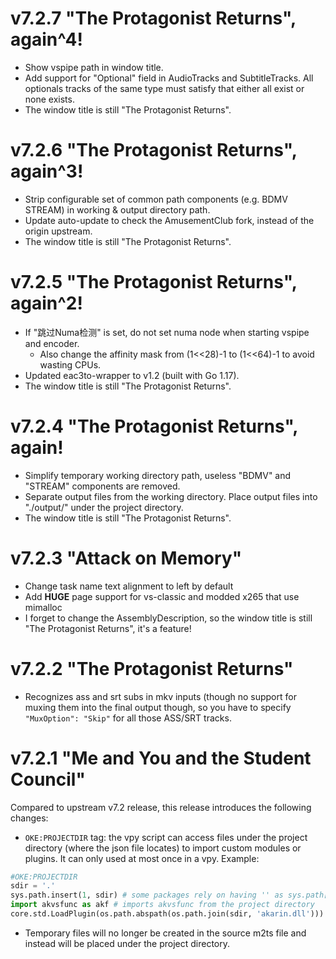 # v7.2.7 "The Protagonist Returns", again^4!

- Show vspipe path in window title.
- Add support for "Optional" field in AudioTracks and SubtitleTracks. All optionals tracks of the same type must satisfy that either all exist or none exists.
- The window title is still "The Protagonist Returns".

# v7.2.6 "The Protagonist Returns", again^3!

- Strip configurable set of common path components (e.g. BDMV STREAM) in working & output directory path.
- Update auto-update to check the AmusementClub fork, instead of the origin upstream.
- The window title is still "The Protagonist Returns".

# v7.2.5 "The Protagonist Returns", again^2!

- If "跳过Numa检测" is set, do not set numa node when starting vspipe and encoder.
  - Also change the affinity mask from (1<<28)-1 to (1<<64)-1 to avoid wasting CPUs.
- Updated eac3to-wrapper to v1.2 (built with Go 1.17).
- The window title is still "The Protagonist Returns".

# v7.2.4 "The Protagonist Returns", again!

- Simplify temporary working directory path, useless "BDMV" and "STREAM" components are removed.
- Separate output files from the working directory. Place output files into "./output/" under the project directory.
- The window title is still "The Protagonist Returns".

# v7.2.3 "Attack on Memory"

- Change task name text alignment to left by default
- Add **HUGE** page support for vs-classic and modded x265 that use mimalloc
- I forget to change the AssemblyDescription, so the window title is still "The Protagonist Returns", it's a feature!

# v7.2.2 "The Protagonist Returns"

- Recognizes ass and srt subs in mkv inputs (though no support for muxing them into the final output though, so you have to specify `"MuxOption": "Skip"` for all those ASS/SRT tracks.

# v7.2.1 "Me and You and the Student Council"

Compared to upstream v7.2 release, this release introduces the following changes:

- `OKE:PROJECTDIR` tag: the vpy script can access files under the project directory (where the json file locates) to import custom modules or plugins. It can only used at most once in a vpy.
Example:
```python
#OKE:PROJECTDIR
sdir = '.'
sys.path.insert(1, sdir) # some packages rely on having '' as sys.path[0]
import akvsfunc as akf # imports akvsfunc from the project directory
core.std.LoadPlugin(os.path.abspath(os.path.join(sdir, 'akarin.dll')))
```

- Temporary files will no longer be created in the source m2ts file and instead will be placed under the project directory.
  

